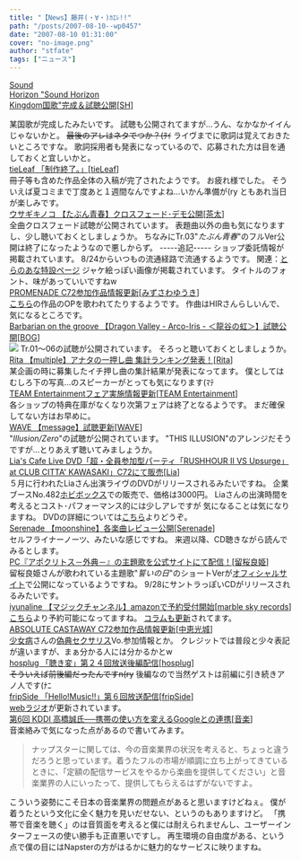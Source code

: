 ```yaml
---
title: "【News】藤井(・∀・)ｶｴﾚ!!"
path: "/posts/2007-08-10--wp0457"
date: "2007-08-10 01:31:00"
cover: "no-image.png"
author: "stfate"
tags: ["ニュース"]
---
```


<style type="text/css">
<!--
p {white-space: pre-wrap};
-->
</style>

<a class="topics" href="http://www.soundhorizon.com/" target="_blank">Sound Horizon "Sound Horizon Kingdom国歌"完成＆試聴公開</a><span class="junre">[<a href="http://sound-horizon.net/" target="_blank">SH</a>]</span>
<div class="news">某国歌が完成したみたいです。
試聴も公開されてますが…うん、なかなかイイんじゃないかと。
<del>最後のアレはネタでつか？(ｦｲ</del>
ライヴまでに歌詞は覚えておきたいところですな。
歌詞採用者も発表になっているので、応募された方は目を通しておくと宜しいかと。</div>
<a class="topics" href="http://tieleaf.net/" target="_blank">tieLeaf 「制作終了。」</a><span class="junre">[<a href="http://tieleaf.net/" target="_blank">tieLeaf</a>]</span>
<div class="news">冊子等も含めた作品全体の入稿が完了されたようです。
お疲れ様でした。
そういえば夏コミまで丁度あと１週間なんですよね…いかん準備が(ry
ともあれ当日が楽しみです。</div>
<a class="topics" href="http://chata.moo.jp/uk3/" target="_blank">ウサギキノコ 【たぶん青春】クロスフェード･デモ公開</a><span class="junre">[<a href="http://chata.moo.jp/" target="_blank">茶太</a>]</span>
<div class="news">全曲クロスフェード試聴が公開されています。
表題曲以外の曲も気になりますし、少し聴いておくとしましょうか。
ちなみにTr.03"<em>たぶん青春</em>"のフルVer公開は終了になったようなので悪しからず。
-----追記-----
ショップ委託情報が掲載されています。
8/24からいつもの流通経路で流通するようです。
関連：<a href="http://www.toranoana.jp/shop/070808_usagi/070808_usagi.html" target="_blank">とらのあな特設ページ</a>
ジャケ絵っぽい画像が掲載されています。
タイトルのフォント、味があっていいですねw</div>
<a class="topics" href="http://park17.wakwak.com/~one/promenade/" target="_blank">PROMENADE C72参加作品情報更新</a><span class="junre">[<a href="http://park17.wakwak.com/~one/promenade/" target="_blank">みずさわゆうき</a>]</span>
<div class="news"><a href="http://park17.wakwak.com/~one/kairouan/" target="_blank">こちら</a>の作品のOPを歌われてたりするようです。
作曲はHIRさんらしいんで、気になるところです。</div>
<a class="topics" href="http://www.wadai.jp/bog/" target="_blank">Barbarian on the groove 【Dragon Valley - Arco-Iris - ＜龍谷の虹＞】試聴公開</a><span class="junre">[<a href="http://www.wadai.jp/bog/" target="_blank">BOG</a>]</span>
<div class="news"><a href="http://www.astronotes.jp/bog/dvt/" target="_blank"><img src="http://www.astronotes.jp/bog/dvt/image_dv/arco_banar_ver3.jpg"></a>
Tr.01～06の試聴が公開されています。
そろっと聴いておくとしましょうか。</div>
<a class="topics" href="http://www.team-e.co.jp/rita/index.html" target="_blank">Rita 【multiple】アナタの一押し曲 集計ランキング発表！</a><span class="junre">[<a href="http://ritarita.jp/" target="_blank">Rita</a>]</span>
<div class="news">某企画の時に募集したイチ押し曲の集計結果が発表になってます。
僕としてはむしろ下の写真…のスピーカーがとっても気になります(ﾏﾃ</div>
<a class="topics" href="http://www.team-e.co.jp/teamfair/index.html" target="_blank">TEAM Entertainmentフェア実施情報更新</a><span class="junre">[<a href="http://www.team-e.co.jp/" target="_blank">TEAM Entertainment</a>]</span>
<div class="news">各ショップの特典在庫がなくなり次第フェアは終了となるようです。
まだ確保してない方はお早めに。</div>
<a class="topics" href="http://wavesite.sakura.ne.jp/" target="_blank">WAVE 【message】試聴更新</a><span class="junre">[<a href="http://wavesite.sakura.ne.jp/" target="_blank">WAVE</a>]</span>
<div class="news">"<em>Illusion/Zero</em>"の試聴が公開されています。
"THIS ILLUSION"のアレンジだそうですが…とりあえず聴いてみましょうか。</div>
<a class="topics" href="http://blog.lias-cafe.com/?eid=671024" target="_blank">Lia's Cafe Live DVD「超・全員参加型パーティ「RUSHHOUR II VS Upsurge」 at CLUB CITTA' KAWASAKI」C72にて販売</a><span class="junre">[<a href="http://www.lias-cafe.com/" target="_blank">Lia</a>]</span>
<div class="news">５月に行われたLiaさん出演ライヴのDVDがリリースされるみたいですね。
企業ブースNo.482<a href="http://www.clubhobi.net/" target="_blank">ホビボックス</a>での販売で、価格は3000円。
Liaさんの出演時間を考えるとコスト･パフォーマンス的には少しアレですが
気になることは気になりますね。
DVDの詳細については<a href="http://www.upsurge.co.jp/rushhour_vs_upsurge_dvd/" target="_blank">こちら</a>よりどうぞ。</div>
<a class="topics" href="http://c72.crowsclaw.info/2007/08/10/0057_24.php" target="_blank">Serenade 【moonshine】各楽曲レビュー公開</a><span class="junre">[<a href="http://www.vivix.info/serenade/index.htm" target="_blank">Serenade</a>]</span>
<div class="news">セルフライナーノーツ、みたいな感じですね。
来週以降、CD聴きながら読んでみるとします。</div>
<a class="topics" href="http://www.dengekionline.com/data/news/2007/8/10/18b34749e240b5e07dcffa8228ffc219.html" target="_blank">PC『アポクリトス－外典－』の主題歌を公式サイトにて配信！</a><span class="junre">[<a href="http://ryouki.net/" target="_blank">留桜良姫</a>]</span>
<div class="news">留桜良姫さんが歌われている主題歌"<em>誓いの日</em>"のショートVerが<a href="http://gwave.surpara.com/wavestar/index.htm" target="_blank">オフィシャルサイト</a>で公開になっているようですね。
9/28にサントラっぽいCDがリリースされるみたいです。</div>
<a class="topics" href="http://www.marbleskyrecords.com/magicchannel/" target="_blank">iyunaline 【マジックチャンネル】amazonで予約受付開始</a><span class="junre">[<a href="http://www.marbleskyrecords.com/" target="_blank">marble sky records</a>]</span>
<div class="news"><a href="http://www.amazon.co.jp/magic-channel-iyunaline/dp/B000TME6JU/ref=sr_1_4/250-4146566-9169850?ie=UTF8&s=software&qid=1185209818&sr=8-4" target="_blank">こちら</a>より予約可能になってますね。
<a href="http://iyuna.blog.drecom.jp/archive/402" target="_blank">コラムも更新</a>されてます。</div>
<a class="topics" href="http://shule-aroon.sakura.ne.jp/" target="_blank">ABSOLUTE CASTAWAY C72参加作品情報更新</a><span class="junre">[<a href="http://shule-aroon.sakura.ne.jp/" target="_blank">中恵光城</a>]</span>
<div class="news"><a href="http://www.girldisease.com/" target="_blank">少女病</a>さんの<a href="http://www.girldisease.com/giten/" target="_blank">偽典セクサリス</a>Vo.参加情報とか。
クレジットでは普段と少々表記が違いますが、まぁ分かる人には分かるかとw</div>
<a class="topics" href="http://www.hosplug.com/index.html" target="_blank">hosplug 「聴き変」第２４回放送後編配信</a><span class="junre">[<a href="http://www.hosplug.com/index.html" target="_blank">hosplug</a>]</span>
<div class="news"><del>そういえば前後編だったんですn(ry</del>
後編なので当然ゲストは前編に引き続きアノ人です(ﾅﾆ</div>
<a class="topics" href="http://fripside.net/" target="_blank">fripSide 「Hello!Music!!」第６回放送配信</a><span class="junre">[<a href="http://fripside.net/" target="_blank">fripSide</a>]</span>
<div class="news"><a href="http://fripside.way-nifty.com/blog/" target="_blank">webラジオ</a>が更新されています。</div>
<a class="topics" href="http://plusd.itmedia.co.jp/mobile/articles/0708/10/news111.html" target="_blank">第6回 KDDI 高橋誠氏──携帯の使い方を変えるGoogleとの連携</a><span class="junre">[<a href="" target="_blank">音楽</a>]</span>
<div class="news">音楽絡みで気になった点があるので書いてみます。<blockquote>ナップスターに関しては、今の音楽業界の状況を考えると、ちょっと違うだろうと思っています。着うたフルの市場が順調に立ち上がってきているときに、「定額の配信サービスをやるから楽曲を提供してください」と音楽業界の人にいったって、提供してもらえるはずがないですよ。</blockquote>こういう姿勢にこそ日本の音楽業界の問題点があると思いますけどねぇ。
僕が着うたという文化に全く魅力を見いだせない、というのもありますけど。
「携帯で音楽を聴く」のは音質面を考えると僕には耐えられませんし、ユーザーインターフェースの使い勝手も正直悪いですし。
再生環境の自由度がある、という点で僕の目にはNapsterの方がはるかに魅力的なサービスに映りますね。</div>
